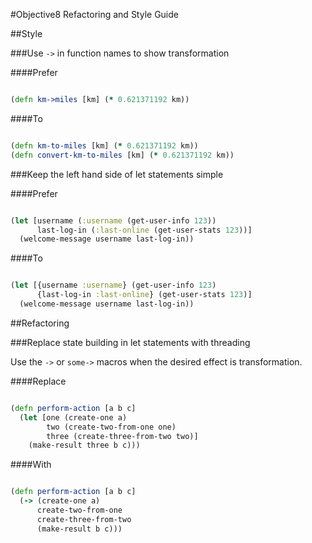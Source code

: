 #Objective8 Refactoring and Style Guide

##Style

###Use `->` in function names to show transformation

####Prefer

```Clojure

(defn km->miles [km] (* 0.621371192 km))

```

####To

```Clojure

(defn km-to-miles [km] (* 0.621371192 km))
(defn convert-km-to-miles [km] (* 0.621371192 km))

```

###Keep the left hand side of let statements simple

####Prefer

```Clojure

(let [username (:username (get-user-info 123))
      last-log-in (:last-online (get-user-stats 123))]
  (welcome-message username last-log-in))

```

####To

```Clojure

(let [{username :username} (get-user-info 123)
      {last-log-in :last-online} (get-user-stats 123)]
  (welcome-message username last-log-in))

```

##Refactoring

###Replace state building in let statements with threading

Use the `->` or `some->` macros when the desired effect is transformation.

####Replace

```Clojure

(defn perform-action [a b c]
  (let [one (create-one a)
        two (create-two-from-one one)
        three (create-three-from-two two)]
    (make-result three b c)))

```

####With

```Clojure

(defn perform-action [a b c]
  (-> (create-one a)
      create-two-from-one
      create-three-from-two
      (make-result b c)))

```

